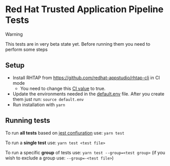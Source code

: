 # Red Hat Trusted Application Pipeline Tests

> [!WARNING]  
> This tests are in very beta state yet. Before running them you need to perform some steps

## Setup
* Install RHTAP from https://github.com/redhat-appstudio/rhtap-cli in CI mode
    * You need to change this [CI value](https://github.com/redhat-appstudio/rhtap-cli/blob/main/installer/charts/values.yaml.tpl#L13) to true.
* Update the environments needed in the [default.env](./default.env) file. After you create them just run: `source default.env`
* Run installation with `yarn`

## Running tests
To run **all tests** based on [jest confiuration](https://github.com/redhat-appstudio/rhtap-e2e/blob/main/jest.config.js) use:
`yarn test` 

To run a **single test** use: `yarn test <test file>`

To run a specific **group** of tests use: `yarn test --group=<test group>`
(if you wish to exclude a group use: `--group=-<test file>`)
